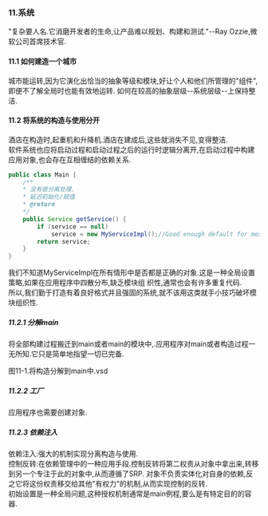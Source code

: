 ### 11.系统
"复杂要人名.它消磨开发者的生命,让产品难以规划、构建和测试."--Ray Ozzie,微软公司首席技术官.

#### 11.1 如何建造一个城市
城市能运转,因为它演化出恰当的抽象等级和模块,好让个人和他们所管理的"组件",即便不了解全局时也能有效地运转.
如何在较高的抽象层级--系统层级--上保持整洁.

#### 11.2 将系统的构造与使用分开
酒店在构造时,起重机和升降机.酒店在建成后,这些就消失不见,变得整洁.  
软件系统也应将启动过程和启动过程之后的运行时逻辑分离开,在启动过程中构建应用对象,也会存在互相缠结的依赖关系.  
```java
public class Main {
    /**
    * 没有做分离处理.
    * 延迟初始化/赋值
    * @return 
    */
    public Service getService() {
        if (service == null)
            service = new MyServiceImpl();//Good enough default for most cases?
        return service;
    }
}
```
我们不知道MyServiceImpl在所有情形中是否都是正确的对象.这是一种全局设置策略,如果在应用程序中四散分布,缺乏模块组
织性,通常也会有许多重复代码.  
所以,我们勤于打造有着良好格式并且强固的系统,就不该用这类就手小技巧破坏模块组织性.

##### 11.2.1 分解main
将全部构建过程搬迁到main或者main的模块中,.应用程序对main或者构造过程一无所知.它只是简单地指望一切已完备.

图11-1.将构造分解到main中.vsd

##### 11.2.2 工厂
应用程序也需要创建对象.

##### 11.2.3 依赖注入
依赖注入:强大的机制实现分离构造与使用.  
控制反转:在依赖管理中的一种应用手段.控制反转将第二权责从对象中拿出来,转移到另一个专注于此的对象中,从而遵循了SRP.
对象不负责实体化对自身的依赖,反之它将这份权责移交给其他"有权力"的机制,从而实现控制的反转.  
初始设置是一种全局问题,这种授权机制通常是main例程,要么是有特定目的的容器.


